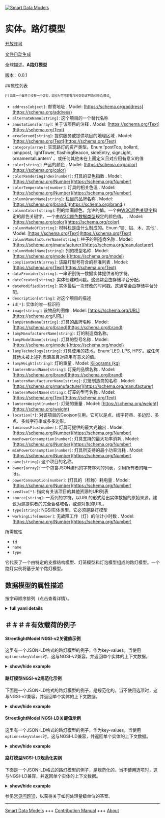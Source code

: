 <!-- 10-Header -->  
[![Smart Data Models](https://smartdatamodels.org/wp-content/uploads/2022/01/SmartDataModels_logo.png "Logo")](https://smartdatamodels.org)  
实体。路灯模型  
=======<!-- /10-Header -->  
<!-- 15-License -->  
[开放许可](https://github.com/smart-data-models//dataModel.Streetlighting/blob/master/StreetlightModel/LICENSE.md)  
[文件自动生成](https://docs.google.com/presentation/d/e/2PACX-1vTs-Ng5dIAwkg91oTTUdt8ua7woBXhPnwavZ0FxgR8BsAI_Ek3C5q97Nd94HS8KhP-r_quD4H0fgyt3/pub?start=false&loop=false&delayms=3000#slide=id.gb715ace035_0_60)  
<!-- /15-License -->  
<!-- 20-Description -->  
全球描述。**A路灯模型**  
版本：0.0.1  
<!-- /20-Description -->  
<!-- 30-PropertiesList -->  

##属性列表  

<sup><sub>[*] 如果一个属性中没有一个类型，是因为它可能有几种类型或不同的格式/模式</sub></sup>。  
- `address[object]`: 邮寄地址  . Model: [https://schema.org/address](https://schema.org/address)- `alternateName[string]`: 这个项目的一个替代名称  - `annotations[array]`: 关于该项目的注释  . Model: [https://schema.org/Text](https://schema.org/Text)- `areaServed[string]`: 提供服务或提供项目的地理区域  . Model: [https://schema.org/Text](https://schema.org/Text)- `category[array]`: 实现路灯的资产类型。Enum:'postTop, bollard, lamppost, lightTower, flashingBeacon, sideEntry, signLight, ornamentalLantern' 。或任何其他未在上面定义且对应用有意义的值  - `color[string]`: 产品的颜色  . Model: [https://schema.org/color](https://schema.org/color)- `colorRenderingIndex[number]`: 灯具的显色指数  . Model: [https://schema.org/Number](https://schema.org/Number)- `colorTemperature[number]`: 灯具的相关色温  . Model: [https://schema.org/Number](https://schema.org/Number)- `columnBrandName[string]`: 栏目的品牌名称  . Model: [https://schema.org/brand.](https://schema.org/brand.)- `columnColor[string]`: 列的绘画颜色。允许的值。一个由[W3C颜色关键字](https://www.w3.org/TR/SVG/types.html#ColorKeywords)指定的颜色关键字。一个由[W3C颜色数据类型](https://www.w3.org/TR/SVG/types.html#BasicDataTypes)规定的颜色值。  . Model: [https://schema.org/color](https://schema.org/color)- `columnMadeOf[string]`: 材料栏是由什么制成的。Enum:'钢、铝、木、其他'  . Model: [https://schema.org/Text](https://schema.org/Text)- `columnManufacturerName[string]`: 柱子的制造商名称  . Model: [https://schema.org/manufacturer](https://schema.org/manufacturer)- `columnModelName[string]`: 列的模型名称  . Model: [https://schema.org/model](https://schema.org/model)- `compliantWith[array]`: 该路灯型号符合的标准列表  . Model: [https://schema.org/Text](https://schema.org/Text)- `dataProvider[string]`: 一串识别统一数据实体提供者的字符。  - `dateCreated[string]`: 实体创建时间戳。这通常会由存储平台分配。  - `dateModified[string]`: 实体最后一次修改的时间戳。这通常会由存储平台分配。  - `description[string]`: 对这个项目的描述  - `id[*]`: 实体的唯一标识符  - `image[string]`: 该物品的图像  . Model: [https://schema.org/URL](https://schema.org/URL)- `lampBrandName[string]`: 灯具的品牌名称  . Model: [https://schema.org/brand](https://schema.org/brand)- `lampManufacturerName[string]`: 灯的制造商名称。  - `lampModelName[string]`: 灯具的型号名称  . Model: [https://schema.org/model](https://schema.org/model)- `lampTechnology[string]`: 灯具使用的技术。Enum:'LED, LPS, HPS'。或任何其他未被上述列表涵盖且对应用有意义的值。  - `lampWeight[string]`: 灯的重量  . Model: [Kilograms (kg)](Kilograms (kg))- `lanternBrandName[string]`: 灯笼的品牌名称  . Model: [https://schema.org/brand](https://schema.org/brand)- `lanternManufacturerName[string]`: 灯笼制造商的名称  . Model: [https://schema.org/manufacturer](https://schema.org/manufacturer)- `lanternModelName[string]`: 灯笼的型号名称  . Model: [https://schema.org/Text](https://schema.org/Text)- `lanternWeight[number]`: 灯笼的重量  . Model: [https://schema.org/weight](https://schema.org/weight)- `location[*]`: 对该项目的Geojson引用。它可以是点、线字符串、多边形、多点、多线字符串或多多边形。  - `luminousFlux[number]`: 灯具可提供的最大光输出  . Model: [https://schema.org/Number](https://schema.org/Number)- `maxPowerConsumption[number]`: 灯具支持的最大功率消耗  . Model: [https://schema.org/Number](https://schema.org/Number)- `minPowerConsumption[number]`: 灯具所支持的最小功率消耗  . Model: [https://schema.org/Number](https://schema.org/Number)- `name[string]`: 这个项目的名称。  - `owner[array]`: 一个包含JSON编码的字符序列的列表，引用所有者的唯一Ids。  - `powerConsumption[number]`: (灯具的（标称）耗电量  . Model: [https://schema.org/Number](https://schema.org/Number)- `seeAlso[*]`: 指向有关该项目的其他资源的URI列表  - `source[string]`: 一系列的字符，以URL的形式给出实体数据的原始来源。建议为源提供者的完全合格域名，或源对象的URL。  - `type[string]`: NGSI实体类型。它必须是路灯模型  - `workingLife[number]`: 无故障工作（灯）的估计小时数  . Model: [https://schema.org/Number](https://schema.org/Number)<!-- /30-PropertiesList -->  
<!-- 35-RequiredProperties -->  
所需属性  
- `id`  - `name`  - `type`  <!-- /35-RequiredProperties -->  
<!-- 40-RequiredProperties -->  
它代表了一个由特定的支撑结构模型、灯笼模型和灯泡模型组成的路灯模型。一个路灯实例将基于某个路灯模型。  
<!-- /40-RequiredProperties -->  
<!-- 50-DataModelHeader -->  
## 数据模型的属性描述  
按字母顺序排列（点击查看详情）。  
<!-- /50-DataModelHeader -->  
<!-- 60-ModelYaml -->  
<details><summary><strong>full yaml details</strong></summary>    
```yaml  
StreetlightModel:    
  description: 'A Street light model'    
  properties:    
    address:    
      description: 'The mailing address'    
      properties:    
        addressCountry:    
          description: 'Property. The country. For example, Spain. Model:''https://schema.org/addressCountry'''    
          type: string    
        addressLocality:    
          description: 'Property. The locality in which the street address is, and which is in the region. Model:''https://schema.org/addressLocality'''    
          type: string    
        addressRegion:    
          description: 'Property. The region in which the locality is, and which is in the country. Model:''https://schema.org/addressRegion'''    
          type: string    
        postOfficeBoxNumber:    
          description: 'Property. The post office box number for PO box addresses. For example, 03578. Model:''https://schema.org/postOfficeBoxNumber'''    
          type: string    
        postalCode:    
          description: 'Property. The postal code. For example, 24004. Model:''https://schema.org/https://schema.org/postalCode'''    
          type: string    
        streetAddress:    
          description: 'Property. The street address. Model:''https://schema.org/streetAddress'''    
          type: string    
      type: object    
      x-ngsi:    
        model: https://schema.org/address    
        type: Property    
    alternateName:    
      description: 'An alternative name for this item'    
      type: string    
      x-ngsi:    
        type: Property    
    annotations:    
      description: 'Annotations about the item'    
      items:    
        type: string    
      type: array    
      x-ngsi:    
        model: https://schema.org/Text    
        type: Property    
    areaServed:    
      description: 'The geographic area where a service or offered item is provided'    
      type: string    
      x-ngsi:    
        model: https://schema.org/Text    
        type: Property    
    category:    
      description: 'Type of asset which implements the street light. Enum:''`postTop, bollard, lamppost, lightTower, flashingBeacon, sideEntry, signLight, ornamentalLantern''. Or any other value not defined above and meaningful for the application'    
      items:    
        enum:    
          - bollard    
          - flashingBeacon    
          - lamppost    
          - lightTower    
          - ornamentalLantern    
          - postTop    
          - sideEntry    
          - signLight    
        type: string    
      minItems: 1    
      type: array    
      uniqueItems: true    
      x-ngsi:    
        type: Property    
    color:    
      description: 'The color of the product'    
      type: string    
      x-ngsi:    
        model: https://schema.org/color    
        type: Property    
    colorRenderingIndex:    
      description: 'Color rendering index of the lamp'    
      type: number    
      x-ngsi:    
        model: https://schema.org/Number    
        type: Property    
    colorTemperature:    
      description: 'Correlated color temperature of the lamp'    
      minimum: 0    
      type: number    
      x-ngsi:    
        model: https://schema.org/Number    
        type: Property    
        units: 'Kelvin degrees (K)'    
    columnBrandName:    
      description: 'Name of the column''s brand'    
      type: string    
      x-ngsi:    
        model: https://schema.org/brand.    
        type: Property    
    columnColor:    
      description: "Column's painting color. Allowed Values: A color keyword as specified by [W3C Color Keywords](https://www.w3.org/TR/SVG/types.html#ColorKeywords). A color value as specified by [W3C Color Data Type](https://www.w3.org/TR/SVG/types.html#BasicDataTypes)"    
      type: string    
      x-ngsi:    
        model: https://schema.org/color    
        type: Property    
    columnMadeOf:    
      description: 'Material column is made of. Enum:''steel, aluminium, wood, other'''    
      enum:    
        - steel    
        - aluminium    
        - wood    
        - other    
      type: string    
      x-ngsi:    
        model: https://schema.org/Text    
        type: Property    
    columnManufacturerName:    
      description: 'Name of the column''s manufacturer'    
      type: string    
      x-ngsi:    
        model: https://schema.org/manufacturer    
        type: Property    
    columnModelName:    
      description: 'Name of the column''s model'    
      type: string    
      x-ngsi:    
        model: https://schema.org/model    
        type: Property    
    compliantWith:    
      description: 'A list of standards to which this streetlight model is compliant with'    
      items:    
        type: string    
      minItems: 1    
      type: array    
      uniqueItems: true    
      x-ngsi:    
        model: https://schema.org/Text    
        type: Property    
    dataProvider:    
      description: 'A sequence of characters identifying the provider of the harmonised data entity.'    
      type: string    
      x-ngsi:    
        type: Property    
    dateCreated:    
      description: 'Entity creation timestamp. This will usually be allocated by the storage platform.'    
      format: date-time    
      type: string    
      x-ngsi:    
        type: Property    
    dateModified:    
      description: 'Timestamp of the last modification of the entity. This will usually be allocated by the storage platform.'    
      format: date-time    
      type: string    
      x-ngsi:    
        type: Property    
    description:    
      description: 'A description of this item'    
      type: string    
      x-ngsi:    
        type: Property    
    id:    
      anyOf: &streetlightmodel_-_properties_-_owner_-_items_-_anyof    
        - description: 'Property. Identifier format of any NGSI entity'    
          maxLength: 256    
          minLength: 1    
          pattern: ^[\w\-\.\{\}\$\+\*\[\]`|~^@!,:\\]+$    
          type: string    
        - description: 'Property. Identifier format of any NGSI entity'    
          format: uri    
          type: string    
      description: 'Unique identifier of the entity'    
      x-ngsi:    
        type: Property    
    image:    
      description: 'An image of the item'    
      format: uri    
      type: string    
      x-ngsi:    
        model: https://schema.org/URL    
        type: Property    
    lampBrandName:    
      description: 'Name of the lamp''s brand'    
      type: string    
      x-ngsi:    
        model: https://schema.org/brand    
        type: Property    
    lampManufacturerName:    
      description: 'Name of the lamp''s manufacturer.'    
      type: string    
      x-ngsi:    
        type: Property    
    lampModelName:    
      description: 'Name of the lamp''s model'    
      type: string    
      x-ngsi:    
        model: https://schema.org/model    
        type: Property    
    lampTechnology:    
      description: 'Technology used by the lamp. Enum:''LED, LPS, HPS''. Or any other value not covered by the above list and meaningful to the application.'    
      enum:    
        - LED    
        - LPS    
        - HPS    
      type: string    
      x-ngsi:    
        type: Property    
    lampWeight:    
      description: 'Lamp''s weight'    
      type: string    
      x-ngsi:    
        model: 'Kilograms (kg)'    
        type: Property    
        units: 'Kilograms (kg)'    
    lanternBrandName:    
      description: 'Name of the lantern''s brand'    
      type: string    
      x-ngsi:    
        model: https://schema.org/brand    
        type: Property    
    lanternManufacturerName:    
      description: 'Name of the lantern''s manufacturer'    
      type: string    
      x-ngsi:    
        model: https://schema.org/manufacturer    
        type: Property    
    lanternModelName:    
      description: 'Name of the lantern''s model'    
      type: string    
      x-ngsi:    
        model: https://schema.org/Text    
        type: Property    
    lanternWeight:    
      description: 'Lantern''s weight'    
      minimum: 0    
      type: number    
      x-ngsi:    
        model: https://schema.org/weight    
        type: Property    
        units: 'Kilograms (kg)'    
    location:    
      description: 'Geojson reference to the item. It can be Point, LineString, Polygon, MultiPoint, MultiLineString or MultiPolygon'    
      oneOf:    
        - description: 'GeoProperty. Geojson reference to the item. Point'    
          properties:    
            bbox:    
              items:    
                type: number    
              minItems: 4    
              type: array    
            coordinates:    
              items:    
                type: number    
              minItems: 2    
              type: array    
            type:    
              enum:    
                - Point    
              type: string    
          required:    
            - type    
            - coordinates    
          title: 'GeoJSON Point'    
          type: object    
        - description: 'GeoProperty. Geojson reference to the item. LineString'    
          properties:    
            bbox:    
              items:    
                type: number    
              minItems: 4    
              type: array    
            coordinates:    
              items:    
                items:    
                  type: number    
                minItems: 2    
                type: array    
              minItems: 2    
              type: array    
            type:    
              enum:    
                - LineString    
              type: string    
          required:    
            - type    
            - coordinates    
          title: 'GeoJSON LineString'    
          type: object    
        - description: 'GeoProperty. Geojson reference to the item. Polygon'    
          properties:    
            bbox:    
              items:    
                type: number    
              minItems: 4    
              type: array    
            coordinates:    
              items:    
                items:    
                  items:    
                    type: number    
                  minItems: 2    
                  type: array    
                minItems: 4    
                type: array    
              type: array    
            type:    
              enum:    
                - Polygon    
              type: string    
          required:    
            - type    
            - coordinates    
          title: 'GeoJSON Polygon'    
          type: object    
        - description: 'GeoProperty. Geojson reference to the item. MultiPoint'    
          properties:    
            bbox:    
              items:    
                type: number    
              minItems: 4    
              type: array    
            coordinates:    
              items:    
                items:    
                  type: number    
                minItems: 2    
                type: array    
              type: array    
            type:    
              enum:    
                - MultiPoint    
              type: string    
          required:    
            - type    
            - coordinates    
          title: 'GeoJSON MultiPoint'    
          type: object    
        - description: 'GeoProperty. Geojson reference to the item. MultiLineString'    
          properties:    
            bbox:    
              items:    
                type: number    
              minItems: 4    
              type: array    
            coordinates:    
              items:    
                items:    
                  items:    
                    type: number    
                  minItems: 2    
                  type: array    
                minItems: 2    
                type: array    
              type: array    
            type:    
              enum:    
                - MultiLineString    
              type: string    
          required:    
            - type    
            - coordinates    
          title: 'GeoJSON MultiLineString'    
          type: object    
        - description: 'GeoProperty. Geojson reference to the item. MultiLineString'    
          properties:    
            bbox:    
              items:    
                type: number    
              minItems: 4    
              type: array    
            coordinates:    
              items:    
                items:    
                  items:    
                    items:    
                      type: number    
                    minItems: 2    
                    type: array    
                  minItems: 4    
                  type: array    
                type: array    
              type: array    
            type:    
              enum:    
                - MultiPolygon    
              type: string    
          required:    
            - type    
            - coordinates    
          title: 'GeoJSON MultiPolygon'    
          type: object    
      x-ngsi:    
        type: GeoProperty    
    luminousFlux:    
      description: 'Maximum light output which can be provided by the lamp'    
      minimum: 0    
      type: number    
      x-ngsi:    
        model: https://schema.org/Number    
        type: Property    
        units: 'Lumens (lm)'    
    maxPowerConsumption:    
      description: 'Maximum power consumption supported by the lantern'    
      minimum: 0    
      type: number    
      x-ngsi:    
        model: https://schema.org/Number    
        type: Property    
        units: 'Watts (W).'    
    minPowerConsumption:    
      description: 'Minimum power consumption supported by the lantern'    
      minimum: 0    
      type: number    
      x-ngsi:    
        model: https://schema.org/Number    
        type: Property    
        units: 'Watts (W).'    
    name:    
      description: 'The name of this item.'    
      type: string    
      x-ngsi:    
        type: Property    
    owner:    
      description: 'A List containing a JSON encoded sequence of characters referencing the unique Ids of the owner(s)'    
      items:    
        anyOf: *streetlightmodel_-_properties_-_owner_-_items_-_anyof    
        description: 'Property. Unique identifier of the entity'    
      type: array    
      x-ngsi:    
        type: Property    
    powerConsumption:    
      description: '(Nominal) power consumption made by the lamp'    
      minimum: 0    
      type: number    
      x-ngsi:    
        model: https://schema.org/Number    
        type: Property    
        units: 'Watts (W)'    
    seeAlso:    
      description: 'list of uri pointing to additional resources about the item'    
      oneOf:    
        - items:    
            format: uri    
            type: string    
          minItems: 1    
          type: array    
        - format: uri    
          type: string    
      x-ngsi:    
        type: Property    
    source:    
      description: 'A sequence of characters giving the original source of the entity data as a URL. Recommended to be the fully qualified domain name of the source provider, or the URL to the source object.'    
      type: string    
      x-ngsi:    
        type: Property    
    type:    
      description: 'NGSI Entity type. It has to be StreetlightModel'    
      enum:    
        - StreetlightModel    
      type: string    
      x-ngsi:    
        type: Property    
    workingLife:    
      description: 'The estimated number of hours working (the lamp) without failure'    
      minimum: 0    
      type: number    
      x-ngsi:    
        model: https://schema.org/Number    
        type: Property    
        units: Hours    
  required:    
    - id    
    - type    
    - name    
  type: object    
  x-derived-from: ""    
  x-disclaimer: 'Redistribution and use in source and binary forms, with or without modification, are permitted  provided that the license conditions are met. Copyleft (c) 2021 Contributors to Smart Data Models Program'    
  x-license-url: https://github.com/smart-data-models/dataModel.Streetlighting/blob/master/StreetlightModel/LICENSE.md    
  x-model-schema: https://smart-data-models.github.io/dataModel.Streetlighting/Streetlight/schema.json    
  x-model-tags: ""    
  x-version: 0.0.1    
```  
</details>    
<!-- /60-ModelYaml -->  
<!-- 70-MiddleNotes -->  
<!-- /70-MiddleNotes -->  
<!-- 80-Examples -->  
## ＃＃＃＃有效载荷的例子  
#### StreetlightModel NGSI-v2关键值示例  
这里有一个JSON-LD格式的路灯模型的例子，作为key-values。当使用`options=keyValues`时，这与NGSI-v2兼容，并返回单个实体的上下文数据。  
<details><summary><strong>show/hide example</strong></summary>    
```json  
{  
  "id": "streetlightmodel:TubularNumana:ASR42CG:HPS:100",  
  "type": "StreetlightModel",  
  "name": "Tubular Numana 6M - ASR42CG - Son-T 100",  
  "columnModelName": "01 TUBULAR P/T 6M NUMANA",  
  "columnColor": "green",  
  "lanternModelName": "ASR42CG",  
  "lanternManufacturerName": "Indal WRTL",  
  "lampModelName": "SON-T",  
  "lampBrandName": "Philips",  
  "lampTechnology": "HPS",  
  "powerConsumption": 100,  
  "colorTemperature": 3000,  
  "colorRenderingIndex": 25,  
  "luminousFlux": 2300,  
  "category": ["postTop"]  
}  
```  
</details>  
#### 路灯模型NGSI-v2规范化示例  
下面是一个JSON-LD格式的路灯模型的例子，是规范化的。当不使用选项时，这与NGSI-v2兼容，并返回单个实体的上下文数据。  
<details><summary><strong>show/hide example</strong></summary>    
```json  
{  
  "id": "streetlightmodel:TubularNumana:ASR42CG:HPS:100",  
  "type": "StreetlightModel",  
  "category": {  
    "value": ["postTop"]  
  },  
  "colorRenderingIndex": {  
    "value": 25  
  },  
  "columnColor": {  
    "value": "green"  
  },  
  "name": {  
    "value": "Tubular Numana 6M - ASR42CG - Son-T 100"  
  },  
  "powerConsumption": {  
    "value": 100  
  },  
  "lanternManufacturerName": {  
    "value": "Indal WRTL"  
  },  
  "luminousFlux": {  
    "value": 2300  
  },  
  "lampTechnology": {  
    "value": "HPS"  
  },  
  "colorTemperature": {  
    "value": 3000  
  },  
  "lanternModelName": {  
    "value": "ASR42CG"  
  },  
  "columnModelName": {  
    "value": "01 TUBULAR P/T 6M NUMANA"  
  },  
  "lampModelName": {  
    "value": "SON-T"  
  },  
  "lampBrandName": {  
    "value": "Philips"  
  }  
}  
```  
</details>  
#### StreetlightModel NGSI-LD关键值示例  
这里有一个JSON-LD格式的路灯模型的例子，作为key-values。当使用`options=keyValues`时，这与NGSI-LD兼容，并返回单个实体的上下文数据。  
<details><summary><strong>show/hide example</strong></summary>    
```json  
{  
    "id": "urn:ngsi-ld:StreetlightModel:streetlightmodel:TubularNumana:ASR42CG:HPS:100",  
    "type": "StreetlightModel",  
    "category": [  
        "postTop"  
    ],  
    "colorRenderingIndex": 25,  
    "colorTemperature": 3000,  
    "columnColor": "green",  
    "columnModelName": "01 TUBULAR P/T 6M NUMANA",  
    "lampBrandName": "Philips",  
    "lampModelName": "SON-T",  
    "lampTechnology": "HPS",  
    "lanternManufacturerName": "Indal WRTL",  
    "lanternModelName": "ASR42CG",  
    "luminousFlux": 2300,  
    "name": "Tubular Numana 6M - ASR42CG - Son-T 100",  
    "powerConsumption": 100,  
    "@context": [  
        "https://uri.etsi.org/ngsi-ld/v1/ngsi-ld-core-context.jsonld",  
        "https://raw.githubusercontent.com/smart-data-models/dataModel.Streetlighting/master/context.jsonld"  
    ]  
}  
```  
</details>  
#### 路灯模型NGSI-LD规范化实例  
下面是一个JSON-LD格式的路灯模型的例子，是规范化的。当不使用选项时，这与NGSI-LD兼容，并返回单个实体的上下文数据。  
<details><summary><strong>show/hide example</strong></summary>    
```json  
{  
    "id": "urn:ngsi-ld:StreetlightModel:streetlightmodel:TubularNumana:ASR42CG:HPS:100",  
    "type": "StreetlightModel",  
    "category": {  
        "type": "Property",  
        "value": [  
            "postTop"  
        ]  
    },  
    "colorRenderingIndex": {  
        "type": "Property",  
        "value": 25  
    },  
    "colorTemperature": {  
        "type": "Property",  
        "value": 3000  
    },  
    "columnColor": {  
        "type": "Property",  
        "value": "green"  
    },  
    "columnModelName": {  
        "type": "Property",  
        "value": "01 TUBULAR P/T 6M NUMANA"  
    },  
    "lampBrandName": {  
        "type": "Property",  
        "value": "Philips"  
    },  
    "lampModelName": {  
        "type": "Property",  
        "value": "SON-T"  
    },  
    "lampTechnology": {  
        "type": "Property",  
        "value": "HPS"  
    },  
    "lanternManufacturerName": {  
        "type": "Property",  
        "value": "Indal WRTL"  
    },  
    "lanternModelName": {  
        "type": "Property",  
        "value": "ASR42CG"  
    },  
    "luminousFlux": {  
        "type": "Property",  
        "value": 2300  
    },  
    "name": {  
        "type": "Property",  
        "value": "Tubular Numana 6M - ASR42CG - Son-T 100"  
    },  
    "powerConsumption": {  
        "type": "Property",  
        "value": 100  
    },  
    "@context": [  
        "https://uri.etsi.org/ngsi-ld/v1/ngsi-ld-core-context.jsonld",  
        "https://raw.githubusercontent.com/smart-data-models/dataModel.Streetlighting/master/context.jsonld"  
    ]  
}  
```  
</details><!-- /80-Examples -->  
<!-- 90-FooterNotes -->  
<!-- /90-FooterNotes -->  
<!-- 95-Units -->  
参见[常见问题10](https://smartdatamodels.org/index.php/faqs/)，以获得关于如何处理量级单位的答案。  
<!-- /95-Units -->  
<!-- 97-LastFooter -->  
---  
[Smart Data Models](https://smartdatamodels.org) +++ [Contribution Manual](https://bit.ly/contribution_manual) +++ [About](https://bit.ly/Introduction_SDM)<!-- /97-LastFooter -->  
